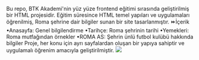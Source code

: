 Bu repo, BTK Akademi'nin yüz yüze frontend eğitimi sırasında geliştirilmiş bir HTML projesidir. Eğitim süresince HTML temel yapıları ve uygulamaları öğrenilmiş, Roma şehrine dair bilgiler sunan bir site tasarlanmıştır.
⏩İçerik
•Anasayfa: Genel bilgilendirme
•Tarihçe: Roma şehrinin tarihi
•Yemekleri: Roma mutfağından örnekler
•ROMA AS: Şehrin ünlü futbol kulübü hakkında bilgiler
Proje, her konu için ayrı sayfalardan oluşan bir yapıya sahiptir ve uygulamalı öğrenim amacıyla geliştirilmiştir.
![](romass.png)
